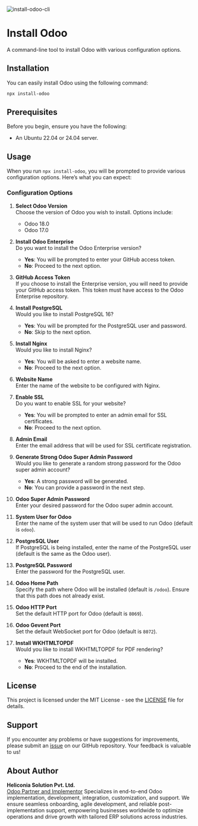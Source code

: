 ![install-odoo-cli](https://www.heliconia.io/images/extra/install-odoo-cli.png)

# Install Odoo

A command-line tool to install Odoo with various configuration options.

## Installation

You can easily install Odoo using the following command:

```bash
npx install-odoo
```

## Prerequisites

Before you begin, ensure you have the following:

- An Ubuntu 22.04 or 24.04 server.

## Usage

When you run `npx install-odoo`, you will be prompted to provide various configuration options. Here’s what you can expect:

### Configuration Options

1.  **Select Odoo Version**  
    Choose the version of Odoo you wish to install. Options include:
    
    -   Odoo 18.0
    -   Odoo 17.0
2.  **Install Odoo Enterprise**  
    Do you want to install the Odoo Enterprise version?
    
    -   **Yes**: You will be prompted to enter your GitHub access token.
    -   **No**: Proceed to the next option.
3.  **GitHub Access Token**  
    If you choose to install the Enterprise version, you will need to provide your GitHub access token. This token must have access to the Odoo Enterprise repository.
    
4.  **Install PostgreSQL**  
    Would you like to install PostgreSQL 16?
    
    -   **Yes**: You will be prompted for the PostgreSQL user and password.
    -   **No**: Skip to the next option.
5.  **Install Nginx**  
    Would you like to install Nginx?
    
    -   **Yes**: You will be asked to enter a website name.
    -   **No**: Proceed to the next option.
6.  **Website Name**  
    Enter the name of the website to be configured with Nginx.
    
7.  **Enable SSL**  
    Do you want to enable SSL for your website?
    
    -   **Yes**: You will be prompted to enter an admin email for SSL certificates.
    -   **No**: Proceed to the next option.
8.  **Admin Email**  
    Enter the email address that will be used for SSL certificate registration.
    
9.  **Generate Strong Odoo Super Admin Password**  
    Would you like to generate a random strong password for the Odoo super admin account?
    
    -   **Yes**: A strong password will be generated.
    -   **No**: You can provide a password in the next step.
10.  **Odoo Super Admin Password**  
    Enter your desired password for the Odoo super admin account.
    
11.  **System User for Odoo**  
    Enter the name of the system user that will be used to run Odoo (default is `odoo`).
    
12.  **PostgreSQL User**  
    If PostgreSQL is being installed, enter the name of the PostgreSQL user (default is the same as the Odoo user).
    
13.  **PostgreSQL Password**  
    Enter the password for the PostgreSQL user.
    
14.  **Odoo Home Path**  
    Specify the path where Odoo will be installed (default is `/odoo`). Ensure that this path does not already exist.
    
15.  **Odoo HTTP Port**  
    Set the default HTTP port for Odoo (default is `8069`).
    
16.  **Odoo Gevent Port**  
    Set the default WebSocket port for Odoo (default is `8072`).
    
17.  **Install WKHTMLTOPDF**  
    Would you like to install WKHTMLTOPDF for PDF rendering?
    
     -   **Yes**: WKHTMLTOPDF will be installed.
     -   **No**: Proceed to the end of the installation.

## License

This project is licensed under the MIT License - see the [LICENSE](LICENSE) file for details.

## Support

If you encounter any problems or have suggestions for improvements, please submit an [issue](https://github.com/HeliconiaIO/install-odoo/issues) on our GitHub repository. Your feedback is valuable to us!

## About Author

**Heliconia Solution Pvt. Ltd.**  
[Odoo Partner and Implementor](https://www.heliconia.io)
Specializes in end-to-end Odoo implementation, development, integration, customization, and support. We ensure seamless onboarding, agile development, and reliable post-implementation support, empowering businesses worldwide to optimize operations and drive growth with tailored ERP solutions across industries.